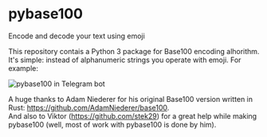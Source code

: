 # pybase100
Encode and decode your text using emoji

This repository contais a Python 3 package for Base100 encoding alhorithm. It's simple: instead of alphanumeric strings you operate with emoji. For example:

![pybase100 in Telegram bot](https://github.com/MasterGroosha/pybase100/images/pybase100_telegram.png?raw=true)

A huge thanks to Adam Niederer for his original Base100 version written in Rust: https://github.com/AdamNiederer/base100.  
And also to Viktor (https://github.com/stek29) for a great help while making pybase100 (well, most of work with pybase100 is done by him).
